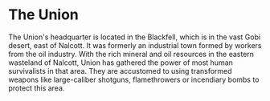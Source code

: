 # The Union

The Union's headquarter is located in the Blackfell, which is in the vast Gobi desert, east of Nalcott. It was formerly an industrial town formed by workers from the oil industry. With the rich mineral and oil resources in the eastern wasteland of Nalcott, Union has gathered the power of most human survivalists in that area. They are accustomed to using transformed weapons like large-caliber shotguns, flamethrowers or incendiary bombs to protect this area.
